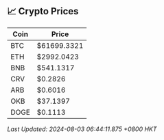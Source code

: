 ## 📈 Crypto Prices

| Coin | Price |
| ---- | ----- |
| BTC | $61699.3321 |
| ETH | $2992.0423 |
| BNB | $541.1317 |
| CRV | $0.2826 |
| ARB | $0.6016 |
| OKB | $37.1397 |
| DOGE | $0.1113 |

_Last Updated: 2024-08-03 06:44:11.875 +0800 HKT_